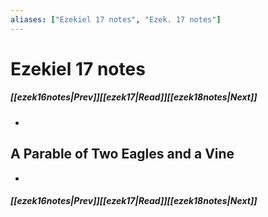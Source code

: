 ```yaml
---
aliases: ["Ezekiel 17 notes", "Ezek. 17 notes"]
---
```

# Ezekiel 17 notes
##### <span class=arrow-left></span>[[ezek16notes|Prev]]<span class=navigation-separator></span>[[ezek17|Read]]<span class=navigation-separator></span>[[ezek18notes|Next]]<span class=arrow-right></span>
- 
## A Parable of Two Eagles and a Vine
- 
##### <span class=arrow-left></span>[[ezek16notes|Prev]]<span class=navigation-separator></span>[[ezek17|Read]]<span class=navigation-separator></span>[[ezek18notes|Next]]<span class=arrow-right></span>